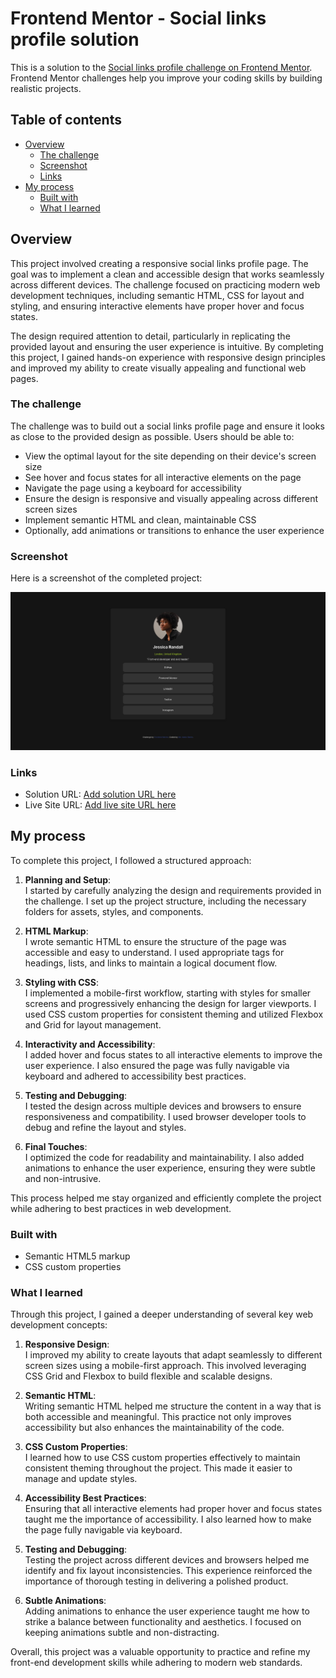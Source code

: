 # Frontend Mentor - Social links profile solution

This is a solution to the [Social links profile challenge on Frontend Mentor](https://www.frontendmentor.io/challenges/social-links-profile-UG32l9m6dQ). Frontend Mentor challenges help you improve your coding skills by building realistic projects. 

## Table of contents

- [Overview](#overview)
  - [The challenge](#the-challenge)
  - [Screenshot](#screenshot)
  - [Links](#links)
- [My process](#my-process)
  - [Built with](#built-with)
  - [What I learned](#what-i-learned)

## Overview
This project involved creating a responsive social links profile page. The goal was to implement a clean and accessible design that works seamlessly across different devices. The challenge focused on practicing modern web development techniques, including semantic HTML, CSS for layout and styling, and ensuring interactive elements have proper hover and focus states.

The design required attention to detail, particularly in replicating the provided layout and ensuring the user experience is intuitive. By completing this project, I gained hands-on experience with responsive design principles and improved my ability to create visually appealing and functional web pages.

### The challenge
The challenge was to build out a social links profile page and ensure it looks as close to the provided design as possible. Users should be able to:

- View the optimal layout for the site depending on their device's screen size
- See hover and focus states for all interactive elements on the page
- Navigate the page using a keyboard for accessibility
- Ensure the design is responsive and visually appealing across different screen sizes
- Implement semantic HTML and clean, maintainable CSS
- Optionally, add animations or transitions to enhance the user experience

### Screenshot

Here is a screenshot of the completed project:

![Screenshot of the Social Links Profile](./assets/Frontend%20Mentor%20Social%20links%20profile.png)


### Links

- Solution URL: [Add solution URL here](https://your-solution-url.com)
- Live Site URL: [Add live site URL here](https://your-live-site-url.com)

## My process

To complete this project, I followed a structured approach:

1. **Planning and Setup**:  
    I started by carefully analyzing the design and requirements provided in the challenge. I set up the project structure, including the necessary folders for assets, styles, and components.

2. **HTML Markup**:  
    I wrote semantic HTML to ensure the structure of the page was accessible and easy to understand. I used appropriate tags for headings, lists, and links to maintain a logical document flow.

3. **Styling with CSS**:  
    I implemented a mobile-first workflow, starting with styles for smaller screens and progressively enhancing the design for larger viewports. I used CSS custom properties for consistent theming and utilized Flexbox and Grid for layout management.

4. **Interactivity and Accessibility**:  
    I added hover and focus states to all interactive elements to improve the user experience. I also ensured the page was fully navigable via keyboard and adhered to accessibility best practices.

5. **Testing and Debugging**:  
    I tested the design across multiple devices and browsers to ensure responsiveness and compatibility. I used browser developer tools to debug and refine the layout and styles.

6. **Final Touches**:  
    I optimized the code for readability and maintainability. I also added animations to enhance the user experience, ensuring they were subtle and non-intrusive.

This process helped me stay organized and efficiently complete the project while adhering to best practices in web development.

### Built with

- Semantic HTML5 markup
- CSS custom properties

### What I learned

Through this project, I gained a deeper understanding of several key web development concepts:

1. **Responsive Design**:  
    I improved my ability to create layouts that adapt seamlessly to different screen sizes using a mobile-first approach. This involved leveraging CSS Grid and Flexbox to build flexible and scalable designs.

2. **Semantic HTML**:  
    Writing semantic HTML helped me structure the content in a way that is both accessible and meaningful. This practice not only improves accessibility but also enhances the maintainability of the code.

3. **CSS Custom Properties**:  
    I learned how to use CSS custom properties effectively to maintain consistent theming throughout the project. This made it easier to manage and update styles.

4. **Accessibility Best Practices**:  
    Ensuring that all interactive elements had proper hover and focus states taught me the importance of accessibility. I also learned how to make the page fully navigable via keyboard.

5. **Testing and Debugging**:  
    Testing the project across different devices and browsers helped me identify and fix layout inconsistencies. This experience reinforced the importance of thorough testing in delivering a polished product.

6. **Subtle Animations**:  
    Adding animations to enhance the user experience taught me how to strike a balance between functionality and aesthetics. I focused on keeping animations subtle and non-distracting.

Overall, this project was a valuable opportunity to practice and refine my front-end development skills while adhering to modern web standards.